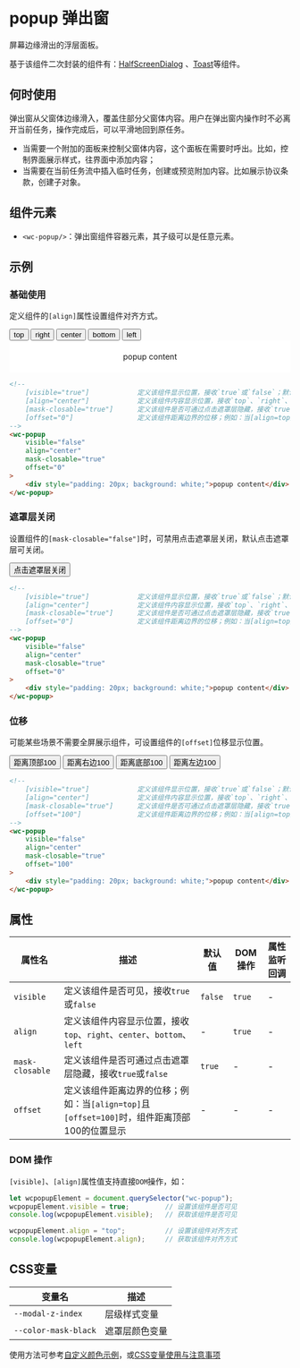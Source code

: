 # popup 弹出窗

屏幕边缘滑出的浮层面板。

基于该组件二次封装的组件有：[HalfScreenDialog](/feedback/half-screen-dialog) 、[Toast](/feedback/toast)等组件。

## 何时使用

弹出窗从父窗体边缘滑入，覆盖住部分父窗体内容。用户在弹出窗内操作时不必离开当前任务，操作完成后，可以平滑地回到原任务。

- 当需要一个附加的面板来控制父窗体内容，这个面板在需要时呼出。比如，控制界面展示样式，往界面中添加内容；
- 当需要在当前任务流中插入临时任务，创建或预览附加内容。比如展示协议条款，创建子对象。

## 组件元素

- `<wc-popup/>`：弹出窗组件容器元素，其子级可以是任意元素。

## 示例

### 基础使用

定义组件的`[align]`属性设置组件对齐方式。

<output data-lang="示例">
    <button class="btn-popup" data-align="top">top</button>
    <button class="btn-popup" data-align="right">right</button>
    <button class="btn-popup" data-align="center">center</button>
    <button class="btn-popup" data-align="bottom">bottom</button>
    <button class="btn-popup" data-align="left">left</button>
    <wc-popup class="popup-example" align="center">
        <div style="padding: 20px; background: white;">popup content</div>
    </wc-popup>
</output>

<script>
    document.querySelectorAll(".btn-popup").forEach(item => {
        item.addEventListener("click", function (ev) {
            let popup = document.querySelector(".popup-example");
            popup.align = this.getAttribute("data-align");
            popup.setAttribute("offset", this.getAttribute("data-offset"));
            popup.visible = true;
        })
    });
</script>

```html
<!--
    [visible="true"]            定义该组件显示位置，接收`true`或`false`；默认`false`；当该值改变时可触发`changed`事件
    [align="center"]            定义该组件内容显示位置，接收`top`、`right`、`center`、`bottom`、`left`
    [mask-closable="true"]      定义该组件是否可通过点击遮罩层隐藏，接收`true`或`false`；默认`true`
    [offset="0"]                定义该组件距离边界的位移；例如：当[align=top]且[offset=100]时，组件距离顶部100的位置显示
-->
<wc-popup
    visible="false"
    align="center"
    mask-closable="true"
    offset="0"
>
    <div style="padding: 20px; background: white;">popup content</div>
</wc-popup>
```

### 遮罩层关闭

设置组件的`[mask-closable="false"]`时，可禁用点击遮罩层关闭，默认点击遮罩层可关闭。

<output data-lang="示例">
    <button class="btn-popup" data-align="center">点击遮罩层关闭</button>
</output>

```html
<!--
    [visible="true"]            定义该组件显示位置，接收`true`或`false`；默认`false`；当该值改变时可触发`changed`事件
    [align="center"]            定义该组件内容显示位置，接收`top`、`right`、`center`、`bottom`、`left`
    [mask-closable="true"]      定义该组件是否可通过点击遮罩层隐藏，接收`true`或`false`；默认`true`
    [offset="0"]                定义该组件距离边界的位移；例如：当[align=top]且[offset=100]时，组件距离顶部100的位置显示
-->
<wc-popup
    visible="false"
    align="center"
    mask-closable="true"
    offset="0"
>
    <div style="padding: 20px; background: white;">popup content</div>
</wc-popup>
```


### 位移

可能某些场景不需要全屏展示组件，可设置组件的`[offset]`位移显示位置。

<output data-lang="示例">
    <button class="btn-popup" data-align="top" data-offset="100">距离顶部100</button>
    <button class="btn-popup" data-align="right" data-offset="100">距离右边100</button>
    <button class="btn-popup" data-align="bottom" data-offset="100">距离底部100</button>
    <button class="btn-popup" data-align="left" data-offset="100">距离左边100</button>
</output>

```html
<!--
    [visible="true"]            定义该组件显示位置，接收`true`或`false`；默认`false`；当该值改变时可触发`changed`事件
    [align="center"]            定义该组件内容显示位置，接收`top`、`right`、`center`、`bottom`、`left`
    [mask-closable="true"]      定义该组件是否可通过点击遮罩层隐藏，接收`true`或`false`；默认`true`
    [offset="100"]              定义该组件距离边界的位移；例如：当[align=top]且[offset=100]时，组件距离顶部100的位置显示
-->
<wc-popup
    visible="false"
    align="center"
    mask-closable="true"
    offset="100"
>
    <div style="padding: 20px; background: white;">popup content</div>
</wc-popup>
```

## 属性

| 属性名 | 描述 | 默认值 | DOM 操作 | 属性监听回调 |
| --- | --- | --- | --- | --- |
| `visible` | 定义该组件是否可见，接收`true`或`false` | `false` | `true` | - |
| `align` | 定义该组件内容显示位置，接收`top`、`right`、`center`、`bottom`、`left` | - | `true` | - |
| `mask-closable` | 定义该组件是否可通过点击遮罩层隐藏，接收`true`或`false` | `true` | - | - |
| `offset` | 定义该组件距离边界的位移；例如：当`[align=top]`且`[offset=100]`时，组件距离顶部100的位置显示 | - | - | - |

### DOM 操作

`[visible]`、`[align]`属性值支持直接`DOM`操作，如：

```javascript
let wcpopupElement = document.querySelector("wc-popup");
wcpopupElement.visible = true;         // 设置该组件是否可见
console.log(wcpopupElement.visible);   // 获取该组件是否可见

wcpopupElement.align = "top";          // 设置该组件对齐方式
console.log(wcpopupElement.align);     // 获取该组件对齐方式
```

## CSS变量

| 变量名 | 描述 |
| --- | --- |
| `--modal-z-index` | 层级样式变量 |
| `--color-mask-black` | 遮罩层颜色变量 |

使用方法可参考[自定义颜色示例](/navigation/breadcrumb?id=自定义颜色)，或[CSS变量使用与注意事项](/css-variable)

